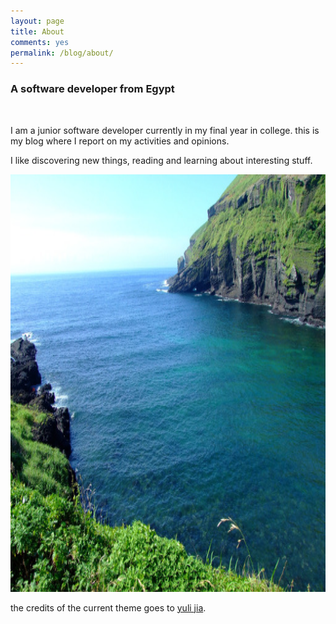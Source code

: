 ```yaml
---
layout: page
title: About
comments: yes
permalink: /blog/about/
---
```



### A software developer from Egypt

<br>

I am a junior software developer currently in my final year in college. this is
my blog where I report on my activities and opinions.

I like discovering new things, reading and learning about interesting stuff.

<img title="my photo" src="/images/nature.jpg" alt="profile pic" width="580" height="668" />

the credits of the current theme goes to [yuli jia](http://yulijia.net).

